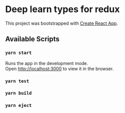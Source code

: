 # Deep learn types for redux
This project was bootstrapped with [Create React App](https://github.com/facebook/create-react-app).
## Available Scripts
### `yarn start`
Runs the app in the development mode.\
Open [http://localhost:3000](http://localhost:3000) to view it in the browser.
### `yarn test`
### `yarn build`
### `yarn eject`

